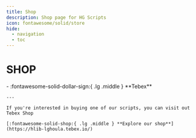 ```yaml
---
title: Shop
description: Shop page for HG Scripts
icon: fontawesome/solid/store
hide:
  - navigation
  - toc
---
```


# SHOP
<div class="grid cards" markdown>
-   :fontawesome-solid-dollar-sign:{ .lg .middle } **Tebex**
    
    ---

    If you're interested in buying one of our scripts, you can visit out Tebex Shop

    [:fontawesome-solid-shop:{ .lg .middle } **Explore our shop**](https://hlib-lghoula.tebex.io/)

</div>
